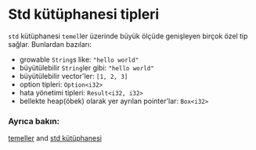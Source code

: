 # Std kütüphanesi tipleri

`std` kütüphanesi `temel`ler üzerinde büyük ölçüde genişleyen birçok özel tip sağlar. Bunlardan bazıları:

* growable `String`s like: `"hello world"`
* büyütülebilir `String`ler gibi: `"hello world"`
* büyütülebilir vector'ler: `[1, 2, 3]`
* option tipleri: `Option<i32>`
* hata yönetimi tipleri: `Result<i32, i32>`
* bellekte heap(öbek) olarak yer ayrılan pointer'lar: `Box<i32>`

### Ayrıca bakın:

[temeller] and [std kütüphanesi][std]

[temeller]: primitives.md
[std]: https://doc.rust-lang.org/std/
